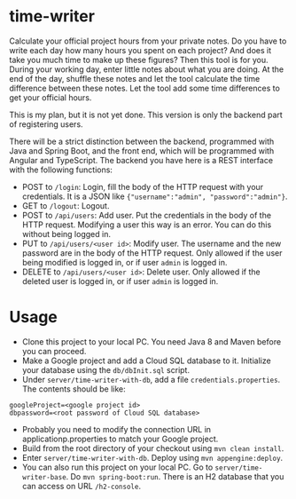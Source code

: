 # time-writer
Calculate your official project hours from your private notes. Do you have to write each day how many hours you spent
on each project? And does it take you much time to make up these figures? Then this tool is for you. During your working
day, enter little notes about what you are doing. At the end of the day, shuffle these notes and let the tool calculate
the time difference between these notes. Let the tool add some time differences to get your official hours.

This is my plan, but it is not yet done. This version is only the backend part of registering users.

There will be a strict distinction between the backend, programmed with Java and Spring Boot, and the front end, which
will be programmed with Angular and TypeScript. The backend you have here is a REST interface with the following
functions:

* POST to `/login`: Login, fill the body of the HTTP request with your credentials.
It is a JSON like `{"username":"admin", "password":"admin"}`.
* GET to `/logout`: Logout.
* POST to `/api/users`: Add user. Put the credentials in the body of the HTTP request.
Modifying a user this way is an error. You can do this without
being logged in.
* PUT to `/api/users/<user id>`: Modify user. The username and the new password
are in the body of the HTTP request. Only allowed if the user being modified
is logged in, or if user `admin` is logged in.
* DELETE to `/api/users/<user id>`: Delete user. Only allowed if the deleted
user is logged in, or if user `admin` is logged in.

# Usage
* Clone this project to your local PC. You need Java 8 and Maven before you can
proceed.
* Make a Google project and add a Cloud SQL database to it. Initialize your database
using the `db/dbInit.sql` script.
* Under `server/time-writer-with-db`, add a file `credentials.properties`. The
contents should be like:
```
googleProject=<google project id>
dbpassword=<root password of Cloud SQL database>
```
* Probably you need to modify the connection URL in applicationp.properties
to match your Google project.
* Build from the root directory of your checkout using `mvn clean install`.
* Enter `server/time-writer-with-db`. Deploy using `mvn appengine:deploy`.
* You can also run this project on your local PC. Go to `server/time-writer-base`.
Do `mvn spring-boot:run`. There is an H2 database that you can access on URL
`/h2-console`.
